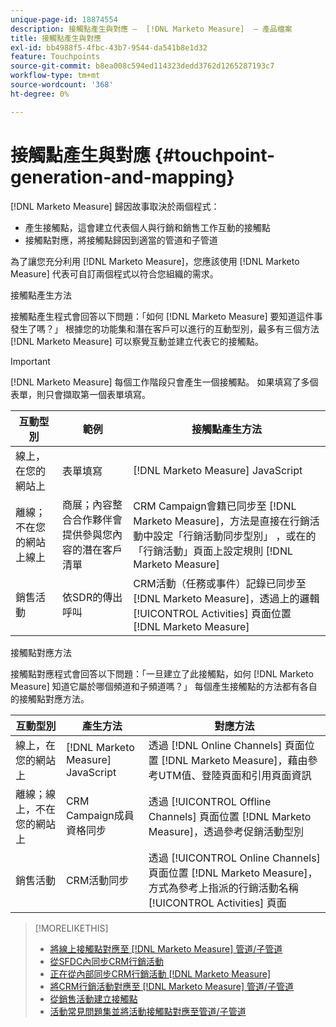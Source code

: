 ```yaml
---
unique-page-id: 18874554
description: 接觸點產生與對應 —  [!DNL Marketo Measure]  — 產品檔案
title: 接觸點產生與對應
exl-id: bb4988f5-4fbc-43b7-9544-da541b8e1d32
feature: Touchpoints
source-git-commit: b8ea008c594ed114323dedd3762d1265287193c7
workflow-type: tm+mt
source-wordcount: '368'
ht-degree: 0%

---
```


# 接觸點產生與對應 {#touchpoint-generation-and-mapping}

[!DNL Marketo Measure] 歸因故事取決於兩個程式：

* 產生接觸點，這會建立代表個人與行銷和銷售工作互動的接觸點
* 接觸點對應，將接觸點歸因到適當的管道和子管道

為了讓您充分利用 [!DNL Marketo Measure]，您應該使用 [!DNL Marketo Measure] 代表可自訂兩個程式以符合您組織的需求。

接觸點產生方法

接觸點產生程式會回答以下問題：「如何 [!DNL Marketo Measure] 要知道這件事發生了嗎？」 根據您的功能集和潛在客戶可以進行的互動型別，最多有三個方法 [!DNL Marketo Measure] 可以察覺互動並建立代表它的接觸點。

>[!IMPORTANT]
>
>[!DNL Marketo Measure] 每個工作階段只會產生一個接觸點。 如果填寫了多個表單，則只會擷取第一個表單填寫。

| **互動型別** | **範例** | **接觸點產生方法** |
|---|---|---|
| 線上，在您的網站上 | 表單填寫 | [!DNL Marketo Measure] JavaScript |
| 離線；不在您的網站上線上 | 商展；內容整合合作夥伴會提供參與您內容的潛在客戶清單 | CRM Campaign會籍已同步至 [!DNL Marketo Measure]，方法是直接在行銷活動中設定「行銷活動同步型別」 ，或在的「行銷活動」頁面上設定規則 [!DNL Marketo Measure] |
| 銷售活動 | 依SDR的傳出呼叫 | CRM活動（任務或事件）記錄已同步至 [!DNL Marketo Measure]，透過上的邏輯 [!UICONTROL Activities] 頁面位置 [!DNL Marketo Measure] |

接觸點對應方法

接觸點對應程式會回答以下問題：「一旦建立了此接觸點，如何 [!DNL Marketo Measure] 知道它屬於哪個頻道和子頻道嗎？」 每個產生接觸點的方法都有各自的接觸點對應方法。

| **互動型別** | **產生方法** | **對應方法** |
|---|---|---|
| 線上，在您的網站上 | [!DNL Marketo Measure] JavaScript | 透過 [!DNL Online Channels] 頁面位置 [!DNL Marketo Measure]，藉由參考UTM值、登陸頁面和引用頁面資訊 |
| 離線；線上，不在您的網站上 | CRM Campaign成員資格同步 | 透過 [!UICONTROL Offline Channels] 頁面位置 [!DNL Marketo Measure]，透過參考促銷活動型別 |
| 銷售活動 | CRM活動同步 | 透過 [!UICONTROL Online Channels] 頁面位置 [!DNL Marketo Measure]，方式為參考上指派的行銷活動名稱 [!UICONTROL Activities] 頁面 |

>[!MORELIKETHIS]
>
>* [將線上接觸點對應至 [!DNL Marketo Measure] 管道/子管道](/help/channel-tracking-and-setup/online-channels/online-custom-channel-setup.md)
>* [從SFDC內同步CRM行銷活動](/help/channel-tracking-and-setup/offline-channels/legacy-processes/syncing-offline-campaigns.md)
>* [正在從內部同步CRM行銷活動 [!DNL Marketo Measure]](/help/channel-tracking-and-setup/offline-channels/custom-campaign-sync.md)
>* [將CRM行銷活動對應至 [!DNL Marketo Measure] 管道/子管道](/help/channel-tracking-and-setup/offline-channels/offline-custom-channel-setup.md)
>* [從銷售活動建立接觸點](/help/advanced-marketo-measure-features/activities-attribution/salesforce-activities-attribution.md)
>* [活動常見問題集並將活動接觸點對應至管道/子管道](/help/advanced-marketo-measure-features/activities-attribution/activities-attribution-faq.md)

